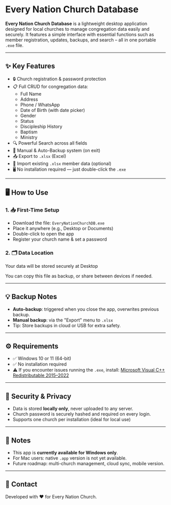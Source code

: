 # Every Nation Church Database

**Every Nation Church Database** is a lightweight desktop application designed for local churches to manage congregation data easily and securely. It features a simple interface with essential functions such as member registration, updates, backups, and search – all in one portable `.exe` file.

---

## ✨ Key Features

- 🔒 Church registration & password protection
- 📋 Full CRUD for congregation data:
  - Full Name
  - Address
  - Phone / WhatsApp
  - Date of Birth (with date picker)
  - Gender
  - Status
  - Discipleship History
  - Baptism
  - Ministry
- 🔍 Powerful Search across all fields
- 💾 Manual & Auto-Backup system (on exit)
- 📤 Export to `.xlsx` (Excel)
- 🔁 Import existing `.xlsx` member data (optional)
- 🖥️ No installation required — just double-click the `.exe`

---

## 🖥️ How to Use

### 1. 📥 First-Time Setup
- Download the file: `EveryNationChurchDB.exe`
- Place it anywhere (e.g., Desktop or Documents)
- Double-click to open the app
- Register your church name & set a password

### 2. 🗂 Data Location
Your data will be stored securely at Desktop

You can copy this file as backup, or share between devices if needed.

---

## 💡 Backup Notes

- **Auto-backup**: triggered when you close the app, overwrites previous backup.
- **Manual backup**: via the "Export" menu to `.xlsx`
- Tip: Store backups in cloud or USB for extra safety.

---

## ⚙️ Requirements

- ✅ Windows 10 or 11 (64-bit)
- ✅ No installation required
- ⚠️ If you encounter issues running the `.exe`, install:
  [Microsoft Visual C++ Redistributable 2015–2022](https://learn.microsoft.com/en-us/cpp/windows/latest-supported-vc-redist)

---

## 🔐 Security & Privacy

- Data is stored **locally only**, never uploaded to any server.
- Church password is securely hashed and required on every login.
- Supports one church per installation (ideal for local use)

---

## 📌 Notes

- This app is **currently available for Windows only**.
- For Mac users: native `.app` version is not yet available.
- Future roadmap: multi-church management, cloud sync, mobile version.

---

## 📧 Contact

Developed with ❤️ for Every Nation Church.



